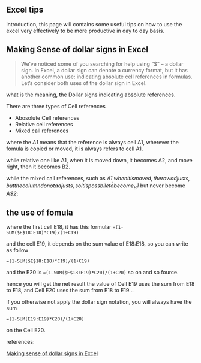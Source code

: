 ## Excel tips

introduction, this page will contains some useful tips on how to use the excel very effectively to be more productive in day to day basis.

## Making Sense of dollar signs in Excel

> We’ve noticed some of you searching for help using “$” – a dollar sign. In Excel, a dollar sign can denote a currency format, but it has another common use: indicating absolute cell references in formulas. Let’s consider both uses of the dollar sign in Excel.

what is the meaning, the Dollar signs indicating absolute references. 

There are three types of Cell references

* Abosolute Cell references
* Relative cell references
* Mixed call references

where the _$A$1_ means that the reference is always cell A1, wherever the fomula is copied or moved, it is always refers to cell A1.

while relative one like A1, when it is moved down, it becomes A2, and move right, then it becomes B2.

while the mixed call references, such as _A$1_, when it is moved, the row adjusts, but the column do not adjusts, so it is possbile to become _B$1_ but never become _A$2_;

## the use of fomula

where the first cell E18, it has this formular 
`=(1-SUM($E$18:E18)*C19)/(1+C19)`

and the cell E19, it depends on the sum value of E18:E18, so you can write as follow 

`=(1-SUM($E$18:E18)*C19)/(1+C19)`

and the E20 is 
`=(1-SUM($E$18:E19)*C20)/(1+C20)`
so on and so fource. 

hence you will get the net result the value of Cell E19 uses the sum from E18 to E18, and Cell E20 uses the sum from E18 to E19...

if you otherwise not apply the dollar sign notation, you will always have the sum 

`=(1-SUM(E19:E19)*C20)/(1+C20)`

on the Cell E20.


references: 

[Making sense of dollar signs in Excel](http://blogs.office.com/2011/08/17/making-sense-of-dollar-signs-in-excel/)
